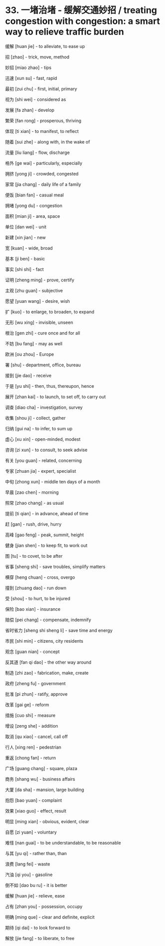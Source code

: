 # 33. 一堵治堵 - 缓解交通妙招 / treating congestion with congestion: a smart way to relieve traffic burden

缓解 [huan jie] - to alleviate, to ease up

招 [zhao] - trick, move, method

妙招 [miao zhao] - tips

迅速 [xun su] - fast, rapid

最初 [zui chu] - first, initial, primary

视为 [shi wei] - considered as

发展 [fa zhan] - develop

繁荣 [fan rong] - prosperous, thriving

体现 [ti xian] - to manifest, to reflect

随着 [sui zhe] - along with, in the wake of

流量 [liu liang] - flow, discharge

格外 [ge wai] - particularly, especially

拥挤 [yong ji] - crowded, congested

家常 [jia chang] - daily life of a family

便饭 [bian fan] - casual meal

拥堵 [yong du] - congestion

面积 [mian ji] - area, space

单位 [dan wei] - unit

新建 [xin jian] - new

宽 [kuan] - wide, broad

基本 [ji ben] - basic

事实 [shi shi] - fact

证明 [zheng ming] - prove, certify

主观 [zhu guan] - subjective

愿望 [yuan wang] - desire, wish

扩 [kuo] - to enlarge, to broaden, to expand

无形 [wu xing] - invisible, unseen

根治 [gen zhi] - cure once and for all

不妨 [bu fang] - may as well

欧洲 [ou zhou] - Europe

署 [shu] - department, office, bureau

接到 [jie dao] - receive

于是 [yu shi] - then, thus, thereupon, hence

展开 [zhan kai] - to launch, to set off, to carry out

调查 [diao cha] - investigation, survey

收集 [shou ji] - collect, gather

归纳 [gui na] - to infer, to sum up

虚心 [xu xin] - open-minded, modest

咨询 [zi xun] - to consult, to seek advise

有关 [you guan] - related, concerning

专家 [zhuan jia] - expert, specialist

中旬 [zhong xun] - middle ten days of a month

早晨 [zao chen] - morning

照常 [zhao chang] - as usual

提前 [ti qian] - in advance, ahead of time

赶 [gan] - rush, drive, hurry

高峰 [gao feng] - peak, summit, height

健身 [jian shen] - to keep fit, to work out

图 [tu] - to covet, to be after

省事 [sheng shi] - save troubles, simplify matters

横穿 [heng chuan] - cross, overgo

撞到 [zhuang dao] - run down

受 [shou] - to hurt, to be injured

保险 [bao xian] - insurance

赔偿 [pei chang] - compensate, indemnify

省时省力 [sheng shi sheng li] - save time and energy

市民 [shi min] - citizens, city residents

观念 [guan nian] - concept

反其道 [fan qi dao] - the other way around

制造 [zhi zao] - fabrication, make, create

政府 [zheng fu] - government

批准 [pi zhun] - ratify, approve

改革 [gai ge] - reform

措施 [cuo shi] - measure

增设 [zeng she] - addition

取消 [qu xiao] - cancel, call off

行人 [xing ren] - pedestrian

重返 [chong fan] - return

广场 [guang chang] - square, plaza

商务 [shang wu] - business affairs

大厦 [da sha] - mansion, large building

抱怨 [bao yuan] - complaint

效果 [xiao guo] - effect, result

明显 [ming xian] - obvious, evident, clear

自愿 [zi yuan] - voluntary

难怪 [nan guai] - to be understandable, to be reasonable

与其 [yu qi] - rather than, than

浪费 [lang fei] - waste

汽油 [qi you] - gasoline

倒不如 [dao bu ru] - it is better

缓解 [huan jie] - relieve, ease

占有 [zhan you] - possession, occupy

明确 [ming que] - clear and definite, explicit

期待 [qi dai] - to look forward to

解放 [jie fang] - to liberate, to free